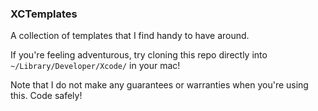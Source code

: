 ### XCTemplates

A collection of templates that I find handy to have around.

If you're feeling adventurous, try cloning this repo directly into `~/Library/Developer/Xcode/` in your mac!

Note that I do not make any guarantees or warranties when you're using this. Code safely!
